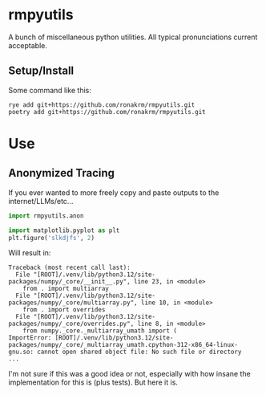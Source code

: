 # rmpyutils
A bunch of miscellaneous python utilities. All typical pronunciations current acceptable.

## Setup/Install
Some command like this:
```
rye add git+https://github.com/ronakrm/rmpyutils.git
poetry add git+https://github.com/ronakrm/rmpyutils.git
```

# Use
## Anonymized Tracing
If you ever wanted to more freely copy and paste outputs to the internet/LLMs/etc...
```python
import rmpyutils.anon

import matplotlib.pyplot as plt
plt.figure('slkdjfs', 2)
```
Will result in:
```
Traceback (most recent call last):
  File "[ROOT]/.venv/lib/python3.12/site-packages/numpy/_core/__init__.py", line 23, in <module>
    from . import multiarray
  File "[ROOT]/.venv/lib/python3.12/site-packages/numpy/_core/multiarray.py", line 10, in <module>
    from . import overrides
  File "[ROOT]/.venv/lib/python3.12/site-packages/numpy/_core/overrides.py", line 8, in <module>
    from numpy._core._multiarray_umath import (
ImportError: [ROOT]/.venv/lib/python3.12/site-packages/numpy/_core/_multiarray_umath.cpython-312-x86_64-linux-gnu.so: cannot open shared object file: No such file or directory
...
```
I'm not sure if this was a good idea or not, especially with how insane the implementation for this is (plus tests). But here it is.
